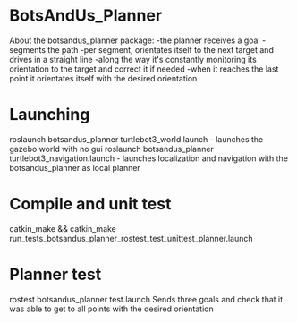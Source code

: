 # BotsAndUs_Planner
About the botsandus_planner package:
-the planner receives a goal
-segments the path
-per segment, orientates itself to the next target and drives in a straight line
-along the way it's constantly monitoring its orientation to the target and correct it if needed
-when it reaches the last point it orientates itself with the desired orientation
# Launching
roslaunch botsandus_planner turtlebot3_world.launch - launches the gazebo world with no gui
roslaunch botsandus_planner turtlebot3_navigation.launch - launches localization and navigation with the botsandus_planner as local planner

# Compile and unit test
catkin_make && catkin_make run_tests_botsandus_planner_rostest_test_unittest_planner.launch 

# Planner test
rostest botsandus_planner test.launch 
Sends three goals and check that it was able to get to all points with the desired orientation


